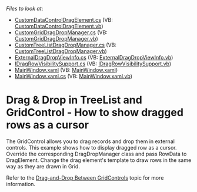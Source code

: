 <!-- default file list -->
*Files to look at*:

* [CustomDataControlDragElement.cs](./CS/DragDropRows/CustomDataControlDragElement.cs) (VB: [CustomDataControlDragElement.vb](./VB/DragDropRows/CustomDataControlDragElement.vb))
* [CustomGridDragDropManager.cs](./CS/DragDropRows/CustomGridDragDropManager.cs) (VB: [CustomGridDragDropManager.vb](./VB/DragDropRows/CustomGridDragDropManager.vb))
* [CustomTreeListDragDropManager.cs](./CS/DragDropRows/CustomTreeListDragDropManager.cs) (VB: [CustomTreeListDragDropManager.vb](./VB/DragDropRows/CustomTreeListDragDropManager.vb))
* [ExternalDragDropViewInfo.cs](./CS/DragDropRows/ExternalDragDropViewInfo.cs) (VB: [ExternalDragDropViewInfo.vb](./VB/DragDropRows/ExternalDragDropViewInfo.vb))
* [IDragRowVisibilitySupport.cs](./CS/DragDropRows/IDragRowVisibilitySupport.cs) (VB: [IDragRowVisibilitySupport.vb](./VB/DragDropRows/IDragRowVisibilitySupport.vb))
* [MainWindow.xaml](./CS/DragDropRows/MainWindow.xaml) (VB: [MainWindow.xaml](./VB/DragDropRows/MainWindow.xaml))
* [MainWindow.xaml.cs](./CS/DragDropRows/MainWindow.xaml.cs) (VB: [MainWindow.xaml.vb](./VB/DragDropRows/MainWindow.xaml.vb))
<!-- default file list end -->
# Drag & Drop in TreeList and GridControl - How to show dragged rows as a cursor

The GridControl allows you to drag records and drop them in external controls. This example shows how to display dragged row as a cursor. Override the corresponding DragDropManager class and pass RowData to DragElement. Change the drag element's template to draw rows in the same way as they are drawn in Grid.

Refer to the [Drag-and-Drop Between GridControls](https://docs.devexpress.com/WPF/119267/controls-and-libraries/data-grid/drag-and-drop/process-drag-and-drop/drag-and-drop-between-gridcontrols) topic for more information.
